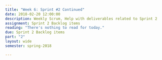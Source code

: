 ```yaml
---
title: "Week 6: Sprint #2 Continued"
date: 2018-02-20 12:00:00
description: Weekly Scrum, Help with deliverables related to Sprint 2
assignment: Sprint 2 Backlog items
reading: "There's nothing to read for today."
due: Sprint 2 Backlog items
part: "2"
layout: wide
semester: spring-2018

---
```

